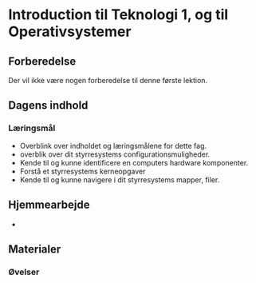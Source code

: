 <script src="https://code.jquery.com/jquery-3.2.1.min.js"></script>
<script src="script.js"></script>

# Introduction til Teknologi 1, og til Operativsystemer

## Forberedelse
Der vil ikke være nogen forberedelse til denne første lektion. 

## Dagens indhold
<!-- TODO:
	 
   -->
### Læringsmål
 
* Overblink over indholdet og læringsmålene for dette fag.
* overblik over dit styrresystems configurationsmuligheder. 
* Kende til og kunne identificere en computers hardware komponenter.
* Forstå et styrresystems kerneopgaver
* Kende til og kunne navigere i dit styrresystems mapper, filer.

## Hjemmearbejde
* []()
## Materialer

### Øvelser
